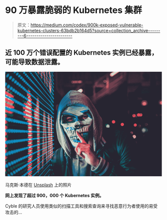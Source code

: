 # 90 万暴露脆弱的 Kubernetes 集群

> 原文：<https://medium.com/codex/900k-exposed-vulnerable-kubernetes-clusters-63bdb2b164d5?source=collection_archive---------6----------------------->

## 近 100 万个错误配置的 Kubernetes 实例已经暴露，可能导致数据泄露。

![](img/8f2ae0725d4978175d839e9b343109ed.png)

马克斯·本德在 [Unsplash](https://unsplash.com?utm_source=medium&utm_medium=referral) 上的照片

**网上发现了超过 900，000 个 Kubernetes 实例。**

Cyble 的研究人员使用类似的扫描工具和搜索查询来寻找恶意行为者使用的易受攻击的…